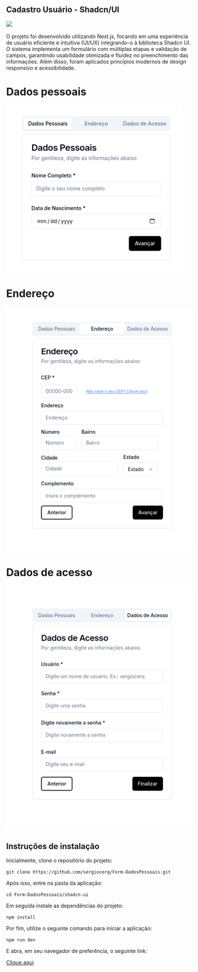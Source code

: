 ## Cadastro Usuário - Shadcn/UI

<img src="https://skillicons.dev/icons?i=figma,html,css,tailwind,javascript,typescript,next" />

O projeto foi desenvolvido utilizando Next.js, focando em uma experiência de usuário eficiente e intuitiva (UI/UX) integrando-o à biblioteca Shadcn UI. O sistema implementa um formulário com múltiplas etapas e validação de campos, garantindo usabilidade otimizada e fluidez no preenchimento das informações. Além disso, foram aplicados princípios modernos de design responsivo e acessibilidade.

# Dados pessoais
<img src="./shadcn-ui/assets/docs/dados-pessoais.png"/>

# Endereço
<img src="./shadcn-ui/assets/docs/endereco.png"/>

# Dados de acesso
<img src="./shadcn-ui/assets/docs/dados-acesso.png"/>

## Instruções de instalação 

Inicialmente, clone o repositório do projeto:
```
git clone https://github.com/sergiocerq/Form-DadosPessoais.git
```

Após isso, entre na pasta da aplicação:

```
cd Form-DadosPessoais/shadcn-ui
```

Em seguida instale as dependências do projeto:
```
npm install
```

Por fim, utilize o seguinte comando para iniciar a aplicação:
```
npm run dev
```
E abra, em seu navegador de preferência, o seguinte link:

<a href="http://localhost:3000">Clique aqui</a>
